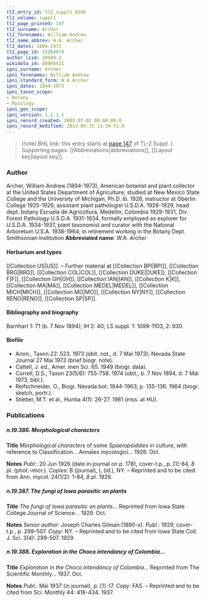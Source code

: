 ```yaml
---
tl2_entry_id: tl2_suppl1_0186
tl2_volume: suppl1
tl2_page_printed: 147
tl2_surname: Archer
tl2_forenames: William Andrew
tl2_name_abbrev: W.A. Archer
tl2_dates: 1894-1973
tl2_page_id: 33264874
author_lsid: 30949-1
wikidata_id: Q8004431
ipni_surname: Archer
ipni_forenames: William Andrew
ipni_standard_form: W.A.Archer
ipni_dates: 1894-1973
ipni_taxon_scope: 
- Botany
- Mycology
ipni_geo_scope: 
ipni_version: 1.1.1.1
ipni_record_created: 2003-07-02 00:00:00.0
ipni_record_modified: 2013-05-15 11:34:51.0
---
```



> [!cite] BHL link: this entry starts at [page 147](https://www.biodiversitylibrary.org/page/33264874) of TL-2 Suppl. I.
> Supporting pages: [[Abbreviations|abbreviations]], [[Layout key|layout key]].

### Author

Archer, William Andrew (1894-1973), American botanist and plant collector at the United States Department of Agriculture; studied at New Mexico State College and the University of Michigan, Ph.D. ib. 1926, instructor at Oberlin College 1925-1926, assistant plant pathologist U.S.D.A. 1926-1929, head dept. botany Escuela de Agricoltura, Medellin, Colombia 1929-1931, Div. Forest Pathology U.S.D.A. 1931-1934, formally employed as explorer for U.S.D.A. 1934-1937, plant taxonomist and curator with the National Arboretum U.S.A. 1938-1964; in retirement working in the Botany Dept. Smithsonian Institution 
**Abbreviated name**: *W.A. Archer*

#### Herbarium and types

[[Collection US|US]]. – Further material at [[Collection BPI|BPI]], [[Collection BRG|BRG]], [[Collection COL|COL]], [[Collection DUKE|DUKE]], [[Collection F|F]], [[Collection GH|GH]], [[Collection IAN|IAN]], [[Collection K|K]], [[Collection MA|MA]], [[Collection MEDEL|MEDEL]], [[Collection MICH|MICH]], [[Collection MO|MO]], [[Collection NY|NY]], [[Collection RENO|RENO]], [[Collection SP|SP]].

#### Bibliography and biography

Barnhart 1: 71 (b. 7 Nov 1894); IH 2: 40; LS suppl. 1: 1099-1103, 2: 930.

#### Biofile

- Anon., Taxon 22: 523. 1973 (obit. not., d. 7 Mai 1973); Nevada State Journal 27 Mai 1973 (brief biogr. note).
- Cattell, J. ed., Amer. men Sci. 65. 1949 (biogr. data).
- Correll, D.S., Taxon 23(5/6): 755-758. 1974 (obit., b. 7 Nov 1894, d. 7 Mai 1973, bibl.).
- Reifschneider, O., Biogr. Nevada bot. 1844-1963, p. 135-136. 1964 (biogr. sketch, portr.).
- Stieber, M.T. et al., Huntia 4(1): 26-27. 1981 (mss. at HU).

### Publications

##### n.19.386. Morphological characters

**Title**
*Morphological characters* of some *Spaeropsidales* in culture, with reference to Classification... Annales mycologici... 1926. Oct.

**Notes**
*Publ*.: 20 Jun 1926 (date in journal on p. 178), cover-t.p., p. \[1\]-84, *8 pl*. (phot.-micr.). *Copies*: B (journal), L (id.), NY. – Reprinted and to be cited from Ann. mycol. 24(1/2): 1-84, *8 pl*. 1926.

##### n.19.387. The fungi of Iowa parasitic on plants

**Title**
*The fungi of Iowa parasitic on plants*... Reprinted from Iowa State College Journal of Science... 1929. Oct.

**Notes**
*Senior author*: Joseph Charles Gilman (1890-x).
*Publ*.: 1929, cover-t.p., p. 299-507. *Copy*: NY. – Reprinted and to be cited from Iowa State Coll. J. Sci. 3(4): 299-507. 1929.

##### n.19.388. Exploration in the Choco intendancy of Colombia...

**Title**
*Exploration in the Choco intendancy of Colombia...* Reprinted from The Scientific Monthly... 1937. Oct.

**Notes**
*Publ*.: Mai 1937 (in journal), p. \[1\]-17. *Copy*: FAS. – Reprinted and to be cited from Sci. Monthly 44: 418-434. 1937.

